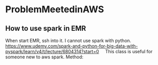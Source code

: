 # ProblemMeetedinAWS

## How to use spark in EMR
When start EMR, ssh into it. I cannot use spark with python.   
https://www.udemy.com/spark-and-python-for-big-data-with-pyspark/learn/v4/t/lecture/6804314?start=0    
This class is useful for someone new to aws spark.
Method:

